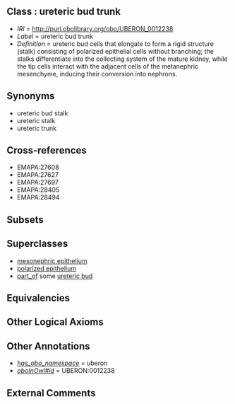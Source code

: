 
## Class : ureteric bud trunk

 * *IRI* = http://purl.obolibrary.org/obo/UBERON_0012238
 * *Label* = ureteric bud trunk
 * *Definition* = ureteric bud cells that elongate to form a rigid structure (stalk) consisting of polarized epithelial cells without branching;  the stalks differentiate into the collecting system of the mature kidney, while the tip cells interact with the adjacent cells of the metanephric mesenchyme, inducing their conversion into nephrons.

## Synonyms

 * ureteric bud stalk
 * ureteric stalk
 * ureteric trunk

## Cross-references

 * EMAPA:27608
 * EMAPA:27627
 * EMAPA:27697
 * EMAPA:28405
 * EMAPA:28494

## Subsets


## Superclasses

 * [mesonephric epithelium](../../UBERON/03/UBERON_0005103.md)
 * [polarized epithelium](../../UBERON/37/UBERON_0010137.md)
 * [part_of](../../BFO/50/BFO_0000050.md) some [ureteric bud](../../UBERON/84/UBERON_0000084.md)

## Equivalencies


## Other Logical Axioms


## Other Annotations

 * *[has_obo_namespace](../../ce/oboInOwl#hasOBONamespace.md)* = uberon
 * *[oboInOwl#id](../../id/oboInOwl#id.md)* = UBERON:0012238

## External Comments

